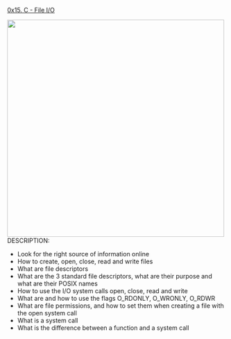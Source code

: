 <a href="https://alx-intranet.hbtn.io/projects/234">0x15. C - File I/O </a>

<img src ="https://i.ytimg.com/vi/z2fz4cu0i1o/maxresdefault.jpg" width = 500>
DESCRIPTION:

*  Look for the right source of information online 
*  How to create, open, close, read and write files
*  What are file descriptors
*  What are the 3 standard file descriptors, what are their purpose and what are their POSIX names
*  How to use the I/O system calls open, close, read and write
*  What are and how to use the flags O_RDONLY, O_WRONLY, O_RDWR
*  What are file permissions, and how to set them when creating a file with the open system call
*  What is a system call
*  What is the difference between a function and a system call


